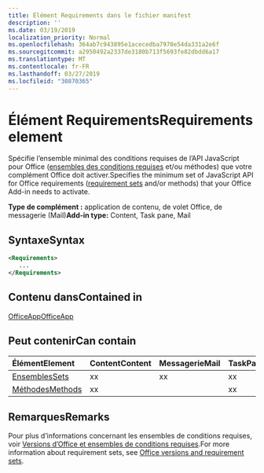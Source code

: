 ```yaml
---
title: Élément Requirements dans le fichier manifest
description: ''
ms.date: 03/19/2019
localization_priority: Normal
ms.openlocfilehash: 364ab7c943895e1acecedba7970e54da331a2e6f
ms.sourcegitcommit: a2950492a2337de3180b713f5693fe82dbdd6a17
ms.translationtype: MT
ms.contentlocale: fr-FR
ms.lasthandoff: 03/27/2019
ms.locfileid: "30870365"
---
```

# <a name="requirements-element"></a><span data-ttu-id="325cc-102">Élément Requirements</span><span class="sxs-lookup"><span data-stu-id="325cc-102">Requirements element</span></span>

<span data-ttu-id="325cc-103">Spécifie l’ensemble minimal des conditions requises de l’API JavaScript pour Office ([ensembles des conditions requises](/office/dev/add-ins/develop/office-versions-and-requirement-sets#specify-office-hosts-and-requirement-sets) et/ou méthodes) que votre complément Office doit activer.</span><span class="sxs-lookup"><span data-stu-id="325cc-103">Specifies the minimum set of JavaScript API for Office requirements ([requirement sets](/office/dev/add-ins/develop/office-versions-and-requirement-sets#specify-office-hosts-and-requirement-sets) and/or methods) that your Office Add-in needs to activate.</span></span>

<span data-ttu-id="325cc-104">**Type de complément :** application de contenu, de volet Office, de messagerie (Mail)</span><span class="sxs-lookup"><span data-stu-id="325cc-104">**Add-in type:** Content, Task pane, Mail</span></span>

## <a name="syntax"></a><span data-ttu-id="325cc-105">Syntaxe</span><span class="sxs-lookup"><span data-stu-id="325cc-105">Syntax</span></span>

```XML
<Requirements>
   ...
</Requirements>
```

## <a name="contained-in"></a><span data-ttu-id="325cc-106">Contenu dans</span><span class="sxs-lookup"><span data-stu-id="325cc-106">Contained in</span></span>

[<span data-ttu-id="325cc-107">OfficeApp</span><span class="sxs-lookup"><span data-stu-id="325cc-107">OfficeApp</span></span>](officeapp.md)

## <a name="can-contain"></a><span data-ttu-id="325cc-108">Peut contenir</span><span class="sxs-lookup"><span data-stu-id="325cc-108">Can contain</span></span>

|<span data-ttu-id="325cc-109">**Élément**</span><span class="sxs-lookup"><span data-stu-id="325cc-109">**Element**</span></span>|<span data-ttu-id="325cc-110">**Content**</span><span class="sxs-lookup"><span data-stu-id="325cc-110">**Content**</span></span>|<span data-ttu-id="325cc-111">**Messagerie**</span><span class="sxs-lookup"><span data-stu-id="325cc-111">**Mail**</span></span>|<span data-ttu-id="325cc-112">**TaskPane**</span><span class="sxs-lookup"><span data-stu-id="325cc-112">**TaskPane**</span></span>|
|:-----|:-----|:-----|:-----|
|[<span data-ttu-id="325cc-113">Ensembles</span><span class="sxs-lookup"><span data-stu-id="325cc-113">Sets</span></span>](sets.md)|<span data-ttu-id="325cc-114">x</span><span class="sxs-lookup"><span data-stu-id="325cc-114">x</span></span>|<span data-ttu-id="325cc-115">x</span><span class="sxs-lookup"><span data-stu-id="325cc-115">x</span></span>|<span data-ttu-id="325cc-116">x</span><span class="sxs-lookup"><span data-stu-id="325cc-116">x</span></span>|
|[<span data-ttu-id="325cc-117">Méthodes</span><span class="sxs-lookup"><span data-stu-id="325cc-117">Methods</span></span>](methods.md)|<span data-ttu-id="325cc-118">x</span><span class="sxs-lookup"><span data-stu-id="325cc-118">x</span></span>||<span data-ttu-id="325cc-119">x</span><span class="sxs-lookup"><span data-stu-id="325cc-119">x</span></span>|

## <a name="remarks"></a><span data-ttu-id="325cc-120">Remarques</span><span class="sxs-lookup"><span data-stu-id="325cc-120">Remarks</span></span>

<span data-ttu-id="325cc-121">Pour plus d’informations concernant les ensembles de conditions requises, voir [Versions d’Office et ensembles de conditions requises](/office/dev/add-ins/develop/office-versions-and-requirement-sets).</span><span class="sxs-lookup"><span data-stu-id="325cc-121">For more information about requirement sets, see [Office versions and requirement sets](/office/dev/add-ins/develop/office-versions-and-requirement-sets).</span></span>

